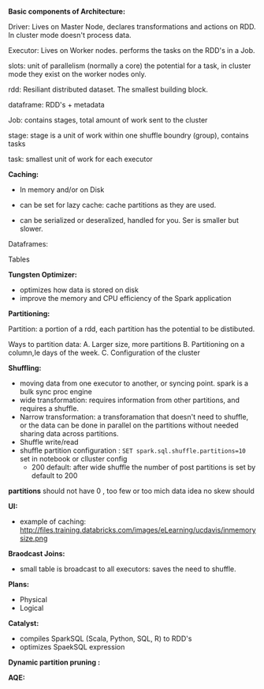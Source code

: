 **Basic components of Architecture:**

Driver: Lives on Master Node, declares transformations and actions on RDD. In cluster mode doesn't process data. 

Executor: Lives on Worker nodes. performs the tasks on the RDD's in a Job.

slots: unit of parallelism (normally a core) the potential for a task, in cluster mode they exist on the worker nodes only.

rdd: Resiliant distributed dataset. The smallest building block. 

dataframe: RDD's + metadata

Job: contains stages, total amount of work sent to the cluster

stage: stage is a unit of work within one shuffle boundry (group), contains tasks

task: smallest unit of work for each executor
  
  

**Caching:**

* In memory and/or on Disk

* can be set for lazy cache: cache partitions as they are used.

* can be serialized or deseralized, handled for you. Ser is smaller but slower.

Dataframes: 

Tables
  
  

 **Tungsten Optimizer:**
* optimizes how data is stored on disk
* improve the memory and CPU efficiency of the Spark application
  
  
**Partitioning:**

Partition: a portion of a rdd, each partition has the potential to be distibuted.

Ways to partition data: 
  A. Larger size, more partitions
  B. Partitioning on a column,Ie days of the week.
  C. Configuration of the cluster
  
 
**Shuffling:**
  
* moving data from one executor to another, or syncing point. spark is a bulk sync proc engine
* wide transformation: requires information from other partitions, and requires a shuffle.
* Narrow transformation: a transforamation that doesn't need to shuffle, or the data can be done in parallel on the partitions without needed sharing data across partitions. 
* Shuffle write/read
* shuffle partition configuration : ```SET spark.sql.shuffle.partitions=10``` set in notebook or clluster config
  * 200 default: after wide shuffle the number of post partitions is set by default to 200

**partitions** 
  should not have 0 , too few or too mich data idea no skew should 

**UI:**

* example of caching: http://files.training.databricks.com/images/eLearning/ucdavis/inmemorysize.png


**Braodcast Joins:**

* small table is broadcast to all executors: saves the need to shuffle.


**Plans:**

* Physical
* Logical

**Catalyst:**
* compiles SparkSQL (Scala, Python, SQL, R) to RDD's
* optimizes SpaekSQL expression

**Dynamic partition pruning :**


**AQE:**


